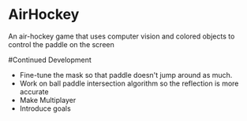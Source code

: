# AirHockey
An air-hockey game that uses computer vision and colored objects to control the paddle on the screen

#Continued Development
* Fine-tune the mask so that paddle doesn't jump around as much.
* Work on ball paddle intersection algorithm so the reflection is more accurate
* Make Multiplayer
* Introduce goals